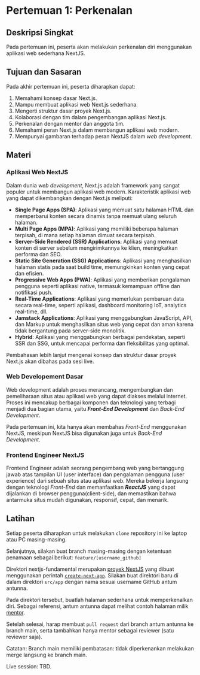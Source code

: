 # Pertemuan 1: Perkenalan 

## Deskripsi Singkat
Pada pertemuan ini, peserta akan melakukan perkenalan diri menggunakan aplikasi web sederhana NextJS. 

## Tujuan dan Sasaran
Pada akhir pertemuan ini, peserta diharapkan dapat:
1. Memahami konsep dasar Next.js.
2. Mampu membuat aplikasi web Next.js sederhana.
3. Mengerti struktur dasar proyek Next.js.
4. Kolaborasi dengan tim dalam pengembangan aplikasi Next.js.
5. Perkenalan dengan mentor dan anggota tim.
6. Memahami peran Next.js dalam membangun aplikasi web modern.
7. Mempunyai gambaran terhadap peran NextJS dalam _web development_.

## Materi

### Aplikasi Web NextJS
Dalam dunia _web development_, Next.js adalah framework yang sangat populer untuk membangun aplikasi web modern. Karakteristik aplikasi web yang dapat dikembangkan dengan Next.js meliputi:
- **Single Page Apps (SPA)**: Aplikasi yang memuat satu halaman HTML dan memperbarui konten secara dinamis tanpa memuat ulang seluruh halaman.
- **Multi Page Apps (MPA)**: Aplikasi yang memiliki beberapa halaman terpisah, di mana setiap halaman dimuat secara terpisah.
- **Server-Side Rendered (SSR) Applications**: Aplikasi yang memuat konten di server sebelum mengirimkannya ke klien, meningkatkan performa dan SEO.
- **Static Site Generation (SSG) Applications**: Aplikasi yang menghasilkan halaman statis pada saat build time, memungkinkan konten yang cepat dan efisien.
- **Progressive Web Apps (PWA)**: Aplikasi yang memberikan pengalaman pengguna seperti aplikasi native, termasuk kemampuan offline dan notifikasi push.
- **Real-Time Applications**: Aplikasi yang memerlukan pembaruan data secara real-time, seperti aplikasi, dashboard monitoring IoT, analytics real-time, dll. 
- **Jamstack Applications**: Aplikasi yang menggabungkan JavaScript, API, dan Markup untuk menghasilkan situs web yang cepat dan aman karena tidak bergantung pada server-side monolitik.
- **Hybrid**: Aplikasi yang menggabungkan berbagai pendekatan, seperti SSR dan SSG, untuk mencapai performa dan fleksibilitas yang optimal.

Pembahasan lebih lanjut mengenai konsep dan struktur dasar proyek Next.js akan dibahas pada sesi live.

### Web Developement Dasar
Web development adalah proses merancang, mengembangkan dan pemeliharaan situs atau aplikasi web yang dapat diakses melalui internet. Proses ini mencakup berbagai komponen dan teknologi yang terbagi menjadi dua bagian utama, yaitu **_Front-End Development_** dan _Back-End Development_. 

Pada pertemuan ini, kita hanya akan membahas _Front-End_ menggunakan NextJS, meskipun NextJS bisa digunakan juga untuk _Back-End Development_.

### Frontend Engineer NextJS
Frontend Engineer adalah seorang pengembang web yang bertanggung jawab atas tampilan UI (user interface) dan pengalaman pengguna (user experience) dari sebuah situs atau aplikasi web. Mereka bekerja langsung dengan teknologi _Front-End_ dan memanfaatkan **_ReactJS_** yang dapat dijalankan di browser pengguna(client-side), dan memastikan bahwa antarmuka situs mudah digunakan, responsif, cepat, dan menarik.


## Latihan

Setiap peserta diharapkan untuk melakukan `clone` repository ini ke laptop atau PC masing-masing.

Selanjutnya, silakan buat branch masing-masing dengan ketentuan penamaan sebagai berikut:
```feature/[username_github]```

Direktori nextjs-fundamental merupakan [proyek NextJS](https://github.com/NextJS-Sandbox-HSI/team25-intro/tree/main/nextjs-fundamental) yang dibuat menggunakan perintah [`create-next-app`](https://nextjs.org/docs/app/api-reference/cli/create-next-app). Silakan buat direktori baru di dalam direktori `src/app` dengan nama sesuai username GitHub antum antunna.

Pada direktori tersebut, buatlah halaman sederhana untuk memperkenalkan diri. Sebagai referensi, antum antunna dapat melihat contoh halaman milik [mentor](https://github.com/NextJS-Sandbox-HSI/team25-intro/tree/main/nextjs-fundamental/src/app/dandyar).

Setelah selesai, harap membuat `pull request` dari branch antum antunna ke branch main, serta tambahkan hanya mentor sebagai reviewer (satu reviewer saja).

Catatan: Branch main memiliki pembatasan: tidak diperkenankan melakukan merge langsung ke branch main.

Live session: TBD.
